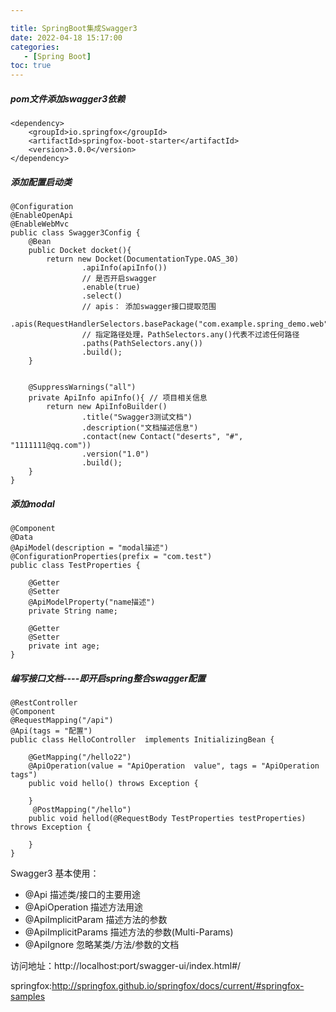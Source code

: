 ```yaml
---

title: SpringBoot集成Swagger3
date: 2022-04-18 15:17:00
categories: 
   - [Spring Boot] 
toc: true
---
```




<!--more-->

##### pom文件添加swagger3依赖

```
<dependency>
    <groupId>io.springfox</groupId>
    <artifactId>springfox-boot-starter</artifactId>
    <version>3.0.0</version>
</dependency>
```

##### 添加配置启动类

```
@Configuration
@EnableOpenApi
@EnableWebMvc
public class Swagger3Config {
    @Bean
    public Docket docket(){
        return new Docket(DocumentationType.OAS_30)
                .apiInfo(apiInfo())
                // 是否开启swagger
                .enable(true)
                .select()
                // apis： 添加swagger接口提取范围
                .apis(RequestHandlerSelectors.basePackage("com.example.spring_demo.web"))
                // 指定路径处理，PathSelectors.any()代表不过滤任何路径
                .paths(PathSelectors.any())
                .build();
    }


    @SuppressWarnings("all")
    private ApiInfo apiInfo(){ // 项目相关信息
        return new ApiInfoBuilder()
                .title("Swagger3测试文档")
                .description("文档描述信息")
                .contact(new Contact("deserts", "#", "1111111@qq.com"))
                .version("1.0")
                .build();
    }
}
```

##### 添加modal

```
@Component
@Data
@ApiModel(description = "modal描述")
@ConfigurationProperties(prefix = "com.test")
public class TestProperties {

    @Getter
    @Setter
    @ApiModelProperty("name描述")
    private String name;

    @Getter
    @Setter
    private int age;
}
```

##### 编写接口文档----即开启spring整合swagger配置

```
@RestController
@Component
@RequestMapping("/api")
@Api(tags = "配置")
public class HelloController  implements InitializingBean {

    @GetMapping("/hello22")
    @ApiOperation(value = "ApiOperation  value", tags = "ApiOperation tags")
    public void hello() throws Exception {
        
    }
     @PostMapping("/hello")
    public void hellod(@RequestBody TestProperties testProperties) throws Exception {

    }
}

```



Swagger3 基本使用：

- @Api 描述类/接口的主要用途
- @ApiOperation 描述方法用途
- @ApiImplicitParam 描述方法的参数
- @ApiImplicitParams 描述方法的参数(Multi-Params)
- @ApiIgnore 忽略某类/方法/参数的文档



访问地址：http://localhost:port/swagger-ui/index.html#/

springfox:http://springfox.github.io/springfox/docs/current/#springfox-samples

